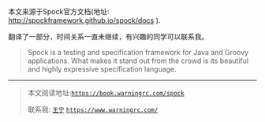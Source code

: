 本文来源于Spock官方文档(地址: http://spockframework.github.io/spock/docs ).

翻译了一部分，时间关系一直未继续，有兴趣的同学可以联系我。

>Spock is a testing and specification framework for Java and Groovy applications.
>What makes it stand out from the crowd is its beautiful and highly expressive specification language.


----
>本文阅读地址:[`https://book.warningrc.com/spock`](https://book.warningrc.com/spock/)
>
>联系我:
[`王宁`](mailto:499490717@qq.com) [`https://www.warningrc.com/`](https://www.warningrc.com/ "https://www.warningrc.com/")
